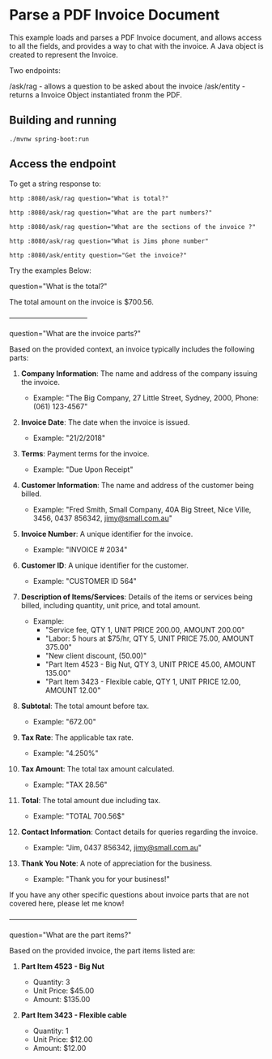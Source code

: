 # Parse a PDF Invoice Document

This example loads and parses a PDF Invoice document, and allows access to all the fields,
and provides a way to chat with the invoice. A Java object is created to represent the Invoice.

Two endpoints:

/ask/rag    - allows a question to be asked about the invoice
/ask/entity - returns a Invoice Object instantiated fronm the PDF.

## Building and running

```
./mvnw spring-boot:run
```

## Access the endpoint

To get a string response to:

```shell 
http :8080/ask/rag question="What is total?"

```

```shell 
http :8080/ask/rag question="What are the part numbers?"
```


```shell 
http :8080/ask/rag question="What are the sections of the invoice ?"
```

```shell 
http :8080/ask/rag question="What is Jims phone number"

```

```shell 
http :8080/ask/entity question="Get the invoice?"

```

Try the examples Below:


question="What is the total?" 

The total amount on the invoice is $700.56.

———————————

question="What are the invoice parts?"

Based on the provided context, an invoice typically includes the following parts:

1. **Company Information**: The name and address of the company issuing the invoice.
   - Example: "The Big Company, 27 Little Street, Sydney, 2000, Phone: (061) 123-4567"

2. **Invoice Date**: The date when the invoice is issued.
   - Example: "21/2/2018"

3. **Terms**: Payment terms for the invoice.
   - Example: "Due Upon Receipt"

4. **Customer Information**: The name and address of the customer being billed.
   - Example: "Fred Smith, Small Company, 40A Big Street, Nice Ville, 3456, 0437 856342, jimy@small.com.au"

5. **Invoice Number**: A unique identifier for the invoice.
   - Example: "INVOICE # 2034"

6. **Customer ID**: A unique identifier for the customer.
   - Example: "CUSTOMER ID 564"

7. **Description of Items/Services**: Details of the items or services being billed, including quantity, unit price, and total amount.
   - Example: 
     - "Service fee, QTY 1, UNIT PRICE 200.00, AMOUNT 200.00"
     - "Labor: 5 hours at $75/hr, QTY 5, UNIT PRICE 75.00, AMOUNT 375.00"
     - "New client discount, (50.00)"
     - "Part Item 4523 - Big Nut, QTY 3, UNIT PRICE 45.00, AMOUNT 135.00"
     - "Part Item 3423 - Flexible cable, QTY 1, UNIT PRICE 12.00, AMOUNT 12.00"

8. **Subtotal**: The total amount before tax.
   - Example: "672.00"

9. **Tax Rate**: The applicable tax rate.
   - Example: "4.250%"

10. **Tax Amount**: The total tax amount calculated.
    - Example: "TAX 28.56"

11. **Total**: The total amount due including tax.
    - Example: "TOTAL 700.56$"

12. **Contact Information**: Contact details for queries regarding the invoice.
    - Example: "Jim, 0437 856342, jimy@small.com.au"

13. **Thank You Note**: A note of appreciation for the business.
    - Example: "Thank you for your business!"

If you have any other specific questions about invoice parts that are not covered here, please let me know!

——————————————————

question="What are the part items?"   

Based on the provided invoice, the part items listed are:

1. **Part Item 4523 - Big Nut**
   - Quantity: 3
   - Unit Price: $45.00
   - Amount: $135.00

2. **Part Item 3423 - Flexible cable**
   - Quantity: 1
   - Unit Price: $12.00
   - Amount: $12.00